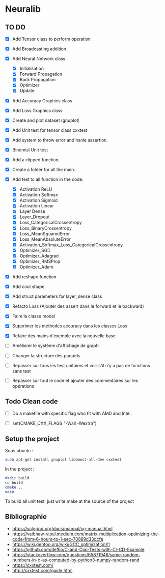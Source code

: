 # Neuralib

## TO DO

- [X] Add Tensor class to perform operation
- [X] Add Broadcasting addition
- [X] Add Neural Network class
    - [X] Initialisation
    - [X] Forward Propagation
    - [X] Back Propagation
    - [X] Optimizer
    - [X] Update
- [X] Add Accuracy Graphics class
- [X] Add Loss Graphics class
- [X] Create and plot dataset (gnuplot) 
- [X] Add Unit test for tensor class cxxtest
- [X] Add system to throw error and hanle assertion.
- [X] Binomial Unit test
- [X] Add a clipped function.
- [X] Create a folder for all the main.

- [X] Add test to all function in the code.
    - [X] Activation ReLU
    - [X] Activation Softmax
    - [X] Activation Sigmoid
    - [X] Activation Linear
    - [X] Layer Dense
    - [X] Layer_Dropout
    - [X] Loss_CategoricalCrossentropy
    - [X] Loss_BinaryCrossentropy
    - [X] Loss_MeanSquaredError
    - [X] Loss_MeanAbsoluteError
    - [X] Activation_Softmax_Loss_CategoricalCrossentropy
    - [X] Optimizer_SGD
    - [X] Optimizer_Adagrad
    - [X] Optimizer_RMSProp
    - [X] Optimizer_Adam
- [X] Add reshape function
- [X] Add cout shape
- [X] Add struct parameters for layer_dense class
- [X] Refacto Loss (Ajouter des assert dans le forward et le backward)

- [X] Faire la classe model
- [X] Supprimer les méthodes accuracy dans les classes Loss
- [X] Refaire des mains d'exemple avec la nouvelle base
- [ ] Améliorer le système d'affichage de graph
- [ ] Changer la structure des paquets
- [ ] Repasser sur tous les test unitaires et voir s'il n'y a pas de fonctions sans test
- [ ] Repasser sur tout le code et ajouter des commentaires sur les opérations

## Todo Clean code

- [ ] Do a makefile with specific flag who fit with AMD and Intel.
- [ ] set(CMAKE_CXX_FLAGS "-Wall -Wextra")



## Setup the project

Sous ubuntu :
```bash
sudo apt-get install gnuplot libboost-all-dev cxxtest
```

In the project :
```bash
mkdir build
cd build
cmake ..
make
```

To build all unit test, just write make at the source of the project



## Bibliographie

- https://valgrind.org/docs/manual/cg-manual.html
- https://vaibhaw-vipul.medium.com/matrix-multiplication-optimizing-the-code-from-6-hours-to-1-sec-70889d33dcfa
- https://wiki.gentoo.org/wiki/GCC_optimization/fr
- https://github.com/deftio/C-and-Cpp-Tests-with-CI-CD-Example
- https://stackoverflow.com/questions/65871948/same-random-numbers-in-c-as-computed-by-python3-numpy-random-rand
- https://cxxtest.com/
- http://cxxtest.com/guide.html
